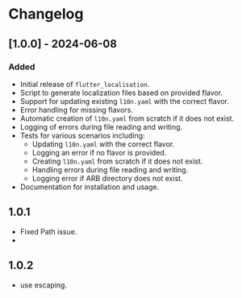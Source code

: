 # Changelog

## [1.0.0] - 2024-06-08
### Added
- Initial release of `flutter_localisation`.
- Script to generate localization files based on provided flavor.
- Support for updating existing `l10n.yaml` with the correct flavor.
- Error handling for missing flavors.
- Automatic creation of `l10n.yaml` from scratch if it does not exist.
- Logging of errors during file reading and writing.
- Tests for various scenarios including:
    - Updating `l10n.yaml` with the correct flavor.
    - Logging an error if no flavor is provided.
    - Creating `l10n.yaml` from scratch if it does not exist.
    - Handling errors during file reading and writing.
    - Logging error if ARB directory does not exist.
- Documentation for installation and usage.

## 1.0.1
- Fixed Path issue.
- 
## 1.0.2
- use escaping.